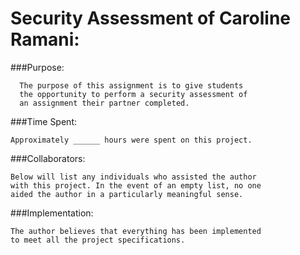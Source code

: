 Security Assessment of Caroline Ramani:
=======================================

###Purpose:

      The purpose of this assignment is to give students
      the opportunity to perform a security assessment of
      an assignment their partner completed. 

###Time Spent:

    Approximately ______ hours were spent on this project.

###Collaborators:

    Below will list any individuals who assisted the author
    with this project. In the event of an empty list, no one
    aided the author in a particularly meaningful sense.

###Implementation:

    The author believes that everything has been implemented
    to meet all the project specifications.
